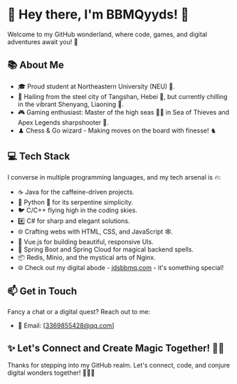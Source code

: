 # 👋 Hey there, I'm BBMQyyds! 🌟

Welcome to my GitHub wonderland, where code, games, and digital adventures await you! 🚀

## 📚 About Me

- 🎓 Proud student at Northeastern University (NEU) 🎒.
- 🏡 Hailing from the steel city of Tangshan, Hebei 🏢, but currently chilling in the vibrant Shenyang, Liaoning 🌆.
- 🎮 Gaming enthusiast: Master of the high seas 🏴‍☠️ in Sea of Thieves and Apex Legends sharpshooter 🔫.
- ♟️ Chess & Go wizard - Making moves on the board with finesse! ♞

## 💻 Tech Stack

I converse in multiple programming languages, and my tech arsenal is 🔥:

- ☕ Java for the caffeine-driven projects.
- 🐍 Python 🐉 for its serpentine simplicity.
- 🐦 C/C++ flying high in the coding skies.
- #️⃣ C# for sharp and elegant solutions.
- 🌐 Crafting webs with HTML, CSS, and JavaScript 🕸️.
- 🖖 Vue.js for building beautiful, responsive UIs.
- 🍃 Spring Boot and Spring Cloud for magical backend spells.
- 📦 Redis, Minio, and the mystical arts of Nginx.
- 🌐 Check out my digital abode - [jdsbbmq.com](https://jdsbbmq.com) - it's something special!

## 📫 Get in Touch

Fancy a chat or a digital quest? Reach out to me:

- 📧 Email: [3369855428@qq.com]

## ✨ Let's Connect and Create Magic Together! 🤖✨

Thanks for stepping into my GitHub realm. Let's connect, code, and conjure digital wonders together! 🧙‍♂️✨
